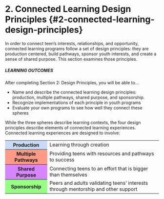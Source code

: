 # 2\. Connected Learning Design Principles {#2-connected-learning-design-principles}

In order to connect teen’s interests, relationships, and opportunity, connected learning programs follow a set of design principles: they are production centered, build pathways, sponsor youth interests, and create a sense of shared purpose. This section examines those principles.

<div class="table-format objectives"><span class="title"><h5>LEARNING OUTCOMES</h5></span>
<p>After completing Section 2: Design Principles, you will be able to…</p>
<ul><li>Name and describe the connected learning design principles: production, multiple pathways, shared purpose, and sponsorship.</li><li>
Recognize implementations of each principle in youth programs</li><li>
Evaluate your own programs to see how well they connect these spheres</li></ul></div>

While the three spheres describe learning contexts, the four design principles describe elements of connected learning experiences. Connected learning experiences are designed to involve:

<table class="table-format">
<tr><th bgcolor="#C9DAF8">Production</th><td >Learning through creation</td></tr>
<tr><th bgcolor="#fe9a85">Multiple Pathways</th><td>Providing teens with resources and pathways to success</td></tr>
<tr><th bgcolor="#d685fe">Shared Purpose</th><td>Connecting teens to an effort that is bigger than themselves</td></tr>
<tr><th bgcolor="#96fe85">Sponsorship</th><td>Peers and adults validating teens’ interests through mentorship and other support</td></tr>
